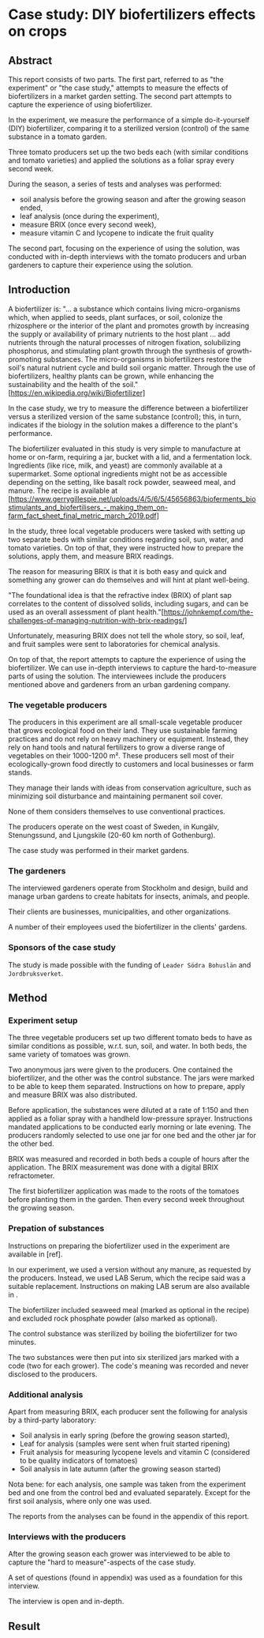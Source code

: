 # Case study: DIY biofertilizers effects on crops

## Abstract

This report consists of two parts. The first part, referred to as "the experiment" or "the case study," attempts to measure the effects of biofertilizers in a market garden setting. The second part attempts to capture the experience of using biofertilizer.

In the experiment, we measure the performance of a simple do-it-yourself (DIY) biofertilizer, comparing it to a sterilized version (control) of the same substance in a tomato garden.

Three tomato producers set up the two beds each (with similar conditions and tomato varieties) and applied the solutions as a foliar spray every second week.

During the season, a series of tests and analyses was performed:

- soil analysis before the growing season and after the growing season ended,
- leaf analysis (once during the experiment),
- measure BRIX (once every second week),
- measure vitamin C and lycopene to indicate the fruit quality

The second part, focusing on the experience of using the solution, was conducted with in-depth interviews with the tomato producers and urban gardeners to capture their experience using the solution.

## Introduction

A biofertilizer is: "... a substance which contains living micro-organisms which, when applied to seeds, plant surfaces, or soil, colonize the rhizosphere or the interior of the plant and promotes growth by increasing the supply or availability of primary nutrients to the host plant ... add nutrients through the natural processes of nitrogen fixation, solubilizing phosphorus, and stimulating plant growth through the synthesis of growth-promoting substances. The micro-organisms in biofertilizers restore the soil's natural nutrient cycle and build soil organic matter. Through the use of biofertilizers, healthy plants can be grown, while enhancing the sustainability and the health of the soil." [https://en.wikipedia.org/wiki/Biofertilizer]

In the case study, we try to measure the difference between a biofertilizer versus a sterilized version of the same substance (control); this, in turn, indicates if the biology in the solution makes a difference to the plant's performance.

The biofertilizer evaluated in this study is very simple to manufacture at home or on-farm, requiring a jar, bucket with a lid, and a fermentation lock. Ingredients (like rice, milk, and yeast) are commonly available at a supermarket. Some optional ingredients might not be as accessible depending on the setting, like basalt rock powder, seaweed meal, and manure. The recipe is available at [https://www.gerrygillespie.net/uploads/4/5/6/5/45656863/bioferments_biostimulants_and_biofertilisers_-_making_them_on-farm_fact_sheet_final_metric_march_2019.pdf]

In the study, three local vegetable producers were tasked with setting up two separate beds with similar conditions regarding soil, sun, water, and tomato varieties. On top of that, they were instructed how to prepare the solutions, apply them, and measure BRIX readings.

The reason for measuring BRIX is that it is both easy and quick and something any grower can do themselves and will hint at plant well-being.

"The foundational idea is that the refractive index (BRIX) of plant sap correlates to the content of dissolved solids, including sugars, and can be used as an overall assessment of plant health."[https://johnkempf.com/the-challenges-of-managing-nutrition-with-brix-readings/]

Unfortunately, measuring BRIX does not tell the whole story, so soil, leaf, and fruit samples were sent to laboratories for chemical analysis.

On top of that, the report attempts to capture the experience of using the biofertilizer. We can use in-depth interviews to capture the hard-to-measure parts of using the solution. The interviewees include the producers mentioned above and gardeners from an urban gardening company.

### The vegetable producers

The producers in this experiment are all small-scale vegetable producer that grows ecological food on their land. They use sustainable farming practices and do not rely on heavy machinery or equipment. Instead, they rely on hand tools and natural fertilizers to grow a diverse range of vegetables on their 1000-1200 m². These producers sell most of their ecologically-grown food directly to customers and local businesses or farm stands.

They manage their lands with ideas from conservation agriculture, such as minimizing soil disturbance and maintaining permanent soil cover.

None of them considers themselves to use conventional practices.

The producers operate on the west coast of Sweden, in Kungälv, Stenungssund, and Ljungskile (20-60 km north of Gothenburg).

The case study was performed in their market gardens.

### The gardeners

The interviewed gardeners operate from Stockholm and design, build and manage urban gardens to create habitats for insects, animals, and people.

Their clients are businesses, municipalities, and other organizations.

A number of their employees used the biofertilizer in the clients' gardens.

### Sponsors of the case study

The study is made possible with the funding of `Leader Södra Bohuslän` and `Jordbruksverket`.

## Method

### Experiment setup

The three vegetable producers set up two different tomato beds to have as similar conditions as possible, w.r.t. sun, soil, and water. In both beds, the same variety of tomatoes was grown.

Two anonymous jars were given to the producers. One contained the biofertilizer, and the other was the control substance. The jars were marked to be able to keep them separated. Instructions on how to prepare, apply and measure BRIX was also distributed.

Before application, the substances were diluted at a rate of 1:150 and then applied as a foliar spray with a handheld low-pressure sprayer. Instructions mandated applications to be conducted early morning or late evening. The producers randomly selected to use one jar for one bed and the other jar for the other bed.

BRIX was measured and recorded in both beds a couple of hours after the application. The BRIX measurement was done with a digital BRIX refractometer.

The first biofertilizer application was made to the roots of the tomatoes before planting them in the garden. Then every second week throughout the growing season.

### Prepation of substances

Instructions on preparing the biofertilizer used in the experiment are available in [ref].

In our experiment, we used a version without any manure, as requested by the producers. Instead, we used LAB Serum, which the recipe said was a suitable replacement. Instructions on making LAB serum are also available in <ref>. 

The biofertilizer included seaweed meal (marked as optional in the recipe) and excluded rock phosphate powder (also marked as optional).

The control substance was sterilized by boiling the biofertilizer for two minutes.

The two substances were then put into six sterilized jars marked with a code (two for each grower). The code's meaning was recorded and never disclosed to the producers.

### Additional analysis

Apart from measuring BRIX, each producer sent the following for analysis by a third-party laboratory:

- Soil analysis in early spring (before the growing season started),
- Leaf for analysis (samples were sent when fruit started ripening)
- Fruit analysis for measuring lycopene levels and vitamin C (considered to be quality indicators of tomatoes)
- Soil analysis in late autumn (after the growing season started)

Nota bene: for each analysis, one sample was taken from the experiment bed and one from the control bed and evaluated separately. Except for the first soil analysis, where only one was used.

The reports from the analyses can be found in the appendix of this report.

### Interviews with the producers

After the growing season each grower was interviewed to be able to capture the "hard to measure"-aspects of the case study.

A set of questions (found in appendix) was used as a foundation for this interview.

The interview is open and in-depth.

## Result
